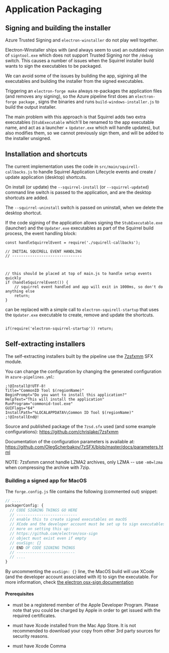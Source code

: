 # Application Packaging

## Signing and building the installer

Azure Trusted Signing and `electron-winstaller` do not play well together.

Electron-Winstaller ships with (and always seem to use) an outdated version of
`signtool.exe` which does not support Trusted Signing nor the `/debug` switch.
This causes a number of issues when the Squirrel installer build wants to sign
the executables to be packaged.

We can avoid some of the issues by building the app, sigining all the executables and building the installer from the signed executables.

Triggering an `electron-forge make` always re-packages the application files (and removes any signing), so the Azure pipeline first does an `electron-forge package` , signs the binaries and runs `build-windows-installer.js` to build the output installer.

The main problem with this approach is that Squirrel adds two extra executables (`StubExecutable` which'll be renamed to the app executable name, and act as a launcher + `Updater.exe` which will handle updates), but also modifies them, so we cannot previously sign them, and will be added to the installer unsigned.

## Installation and shortcuts

The current implementation uses the code in `src/main/squirell-callbacks.js` to
handle Squirrel Application Lifecycle events and create / update application
(desktop) shortcuts.

On install (or update) the `--squirrel-install` (or `--squirrel-updated`) command
line switch is passed to the application, and are the desktop shortcuts are added.

The `--squirrel-uninstall` switch is passed on uninstall, when we delete the desktop shortcut.

If the code sigining of the application allows signing the `StubExecutable.exe`
(launcher) and the `Updater.exe` executables as part of the Squirrel build process,
the event handling block:

```
const handleSquirrelEvent = require('./squirell-callbacks');

// INITIAL SQUIRELL EVENT HANDLING
// -------------------------------



// this should be placed at top of main.js to handle setup events quickly
if (handleSquirrelEvent()) {
    // squirrel event handled and app will exit in 1000ms, so don't do anything else
    return;
}
```

can be replaced with a simple call to `electron-squirell-startup` that uses the
`Updater.exe` executable to create, remove and update the shortcuts.

```

if(require('electron-squirrel-startup')) return;
```

## Self-extracting installers

The self-extracting installers built by the pipeline use the [7zsfxmm](https://github.com/chrislake/7zsfxmm) SFX module.

You can change the configuration by changing the generated configuration in `azure-pipelines.yml`:

```
;!@Install@!UTF-8!
Title="CommonID Tool $(regionName)"
BeginPrompt="Do you want to install this application?"
HelpText="This will install the application"
RunProgram="commonid-tool.exe"
GUIFlags="64"
InstallPath="%LOCALAPPDATA%\Common ID Tool $(regionName)"
;!@InstallEnd@!
```

Source and published package of the `7zsd.sfx` used (and some example configurations):
https://github.com/chrislake/7zsfxmm

Documentation of the configuration parameters is available at:
https://github.com/OlegScherbakov/7zSFX/blob/master/docs/parameters.html

NOTE: 7zsfxmm cannot handle LZMA2 archives, only LZMA -- use `-m0=lzma` when compressing the archive with 7zip.

### Building a signed app for MacOS

The `forge.config.js` file contains the following (commented out) snippet:

```js
// ....
packagerConfig: {
  // CODE SIGNING THINGS GO HERE
  // ---------------------------
  // enable this to create signed executables on macOS
  // XCode and the developer account must be set up to sign executables --
  // more on setting this up:
  // https://github.com/electron/osx-sign
  // object must exist even if empty
  // osxSign: {}
  // END OF CODE SIGNING THINGS
  // --------------------------
  // ....
}
```

By uncommenting the `osxSign: {}` line, the MacOS build will use XCode (and the developer account associated with it) to sign the executable. For more information, check [the electron osx-sign documentation](https://github.com/electron/osx-sign)

#### Prerequisites

- must be a registered member of the Apple Developer Program. Please note that you could be charged by Apple in order to get issued with the required certificates.

- must have Xcode installed from the Mac App Store. It is not recommended to download your copy from other 3rd party sources for security reasons.

- must have Xcode Comma
